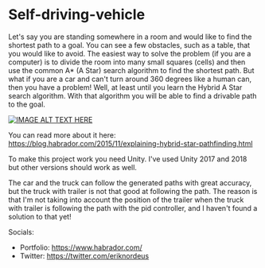 # Self-driving-vehicle

Let's say you are standing somewhere in a room and would like to find the shortest path to a goal. You can see a few obstacles, such as a table, that you would like to avoid. The easiest way to solve the problem (if you are a computer) is to divide the room into many small squares (cells) and then use the common A* (A Star) search algorithm to find the shortest path. But what if you are a car and can't turn around 360 degrees like a human can, then you have a problem! Well, at least until you learn the Hybrid A Star search algorithm. With that algorithm you will be able to find a drivable path to the goal.

[![IMAGE ALT TEXT HERE](https://img.youtube.com/vi/L591fS51F4I/0.jpg)](https://www.youtube.com/watch?v=L591fS51F4I)

You can read more about it here: https://blog.habrador.com/2015/11/explaining-hybrid-star-pathfinding.html

To make this project work you need Unity. I've used Unity 2017 and 2018 but other versions should work as well. 

The car and the truck can follow the generated paths with great accuracy, but the truck with trailer is not that good at following the path. The reason is that I'm not taking into account the position of the trailer when the truck with trailer is following the path with the pid controller, and I haven't found a solution to that yet! 

Socials:
- Portfolio: https://www.habrador.com/
- Twitter: https://twitter.com/eriknordeus
